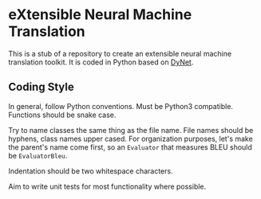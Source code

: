 eXtensible Neural Machine Translation
=====================================

This is a stub of a repository to create an extensible neural machine translation toolkit.
It is coded in Python based on [DyNet](http://github.com/clab/dynet).

Coding Style
------------

In general, follow Python conventions. Must be Python3 compatible. Functions should be snake case.

Try to name classes the same thing as the file name. File names should be hyphens, class names upper cased. For organization purposes, let's make the parent's name come first, so an `Evaluator` that measures BLEU should be `EvaluatorBleu`.

Indentation should be two whitespace characters.

Aim to write unit tests for most functionality where possible.
